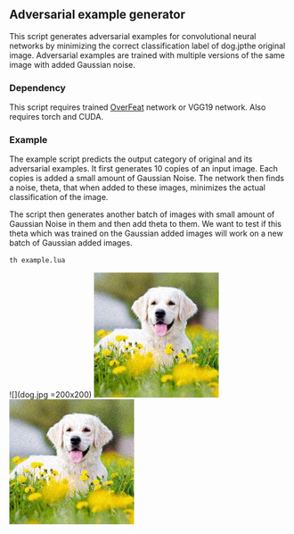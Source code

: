 ## Adversarial example generator

This script generates adversarial examples for convolutional neural networks
by minimizing the correct classification label of dog.jpthe original image. Adversarial
examples are trained with multiple versions of the same image with added Gaussian
noise.


### Dependency

This script requires trained [OverFeat](https://github.com/sermanet/OverFeat) network 
or VGG19 network. Also requires torch and CUDA.


### Example

The example script predicts the output category of original and its adversarial examples.
It first generates 10 copies of an input image. Each copies is added a small amount of 
Gaussian Noise. The network then finds a noise, theta, that when added to these images,
minimizes the actual classification of the image.

The script then generates another batch of images with small amount of Gaussian Noise
in them and then add theta to them. We want to test if this theta which was trained
on the Gaussian added images will work on a new batch of Gaussian added images.
```bash
th example.lua
```
![](dog.jpg =200x200)
![](./MSE_1e4/image+gaus/Ad_1.jpg)
![](./MSE_1e4/image+gaus+noise/Ad_1.jpg)
